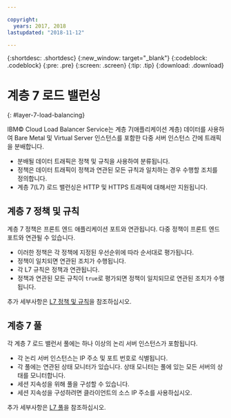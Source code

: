 ```yaml
---

copyright:
  years: 2017, 2018
lastupdated: "2018-11-12"

---
```


{:shortdesc: .shortdesc}
{:new_window: target="_blank"}
{:codeblock: .codeblock}
{:pre: .pre}
{:screen: .screen}
{:tip: .tip}
{:download: .download}

# 계층 7 로드 밸런싱
{: #layer-7-load-balancing}

IBM© Cloud Load Balancer Service는 계층 7(애플리케이션 계층) 데이터를 사용하여 Bare Metal 및 Virtual Server 인스턴스를 포함한 다중 서버 인스턴스 간에 트래픽을 분배합니다. 

 * 분배될 데이터 트래픽은 정책 및 규칙을 사용하여 분류됩니다. 
 * 정책은 데이터 트래픽이 정책과 연관된 모든 규칙과 일치하는 경우 수행할 조치를 정의합니다.
 * 계층 7(L7) 로드 밸런싱은 HTTP 및 HTTPS 트래픽에 대해서만 지원됩니다.

## 계층 7 정책 및 규칙 
계층 7 정책은 프론트 엔드 애플리케이션 포트와 연관됩니다. 다중 정책이 프론트 엔드 포트와 연관될 수 있습니다. 

 * 이러한 정책은 각 정책에 지정된 우선순위에 따라 순서대로 평가됩니다. 
 * 정책이 일치되면 연관된 조치가 수행됩니다.
 * 각 L7 규칙은 정책과 연관됩니다. 
 * 정책과 연관된 모든 규칙이 `true`로 평가되면 정책이 일치되므로 연관된 조치가 수행됩니다.

추가 세부사항은 [L7 정책 및 규칙](/docs/infrastructure/loadbalancer-service?topic=loadbalancer-service-layer-7-policy)을 참조하십시오.

## 계층 7 풀
각 계층 7 로드 밸런서 풀에는 하나 이상의 논리 서버 인스턴스가 포함됩니다. 

 * 각 논리 서버 인스턴스는 IP 주소 및 포트 번호로 식별됩니다. 
 * 각 풀에는 연관된 상태 모니터가 있습니다. 상태 모니터는 풀에 있는 모든 서버의 상태를 모니터합니다.
 * 세션 지속성을 위해 풀을 구성할 수 있습니다. 
 * 세션 지속성을 구성하려면 클라이언트의 소스 IP 주소를 사용하십시오.

추가 세부사항은 [L7 풀](/docs/infrastructure/loadbalancer-service?topic=loadbalancer-service-layer-7-pool)을 참조하십시오.
